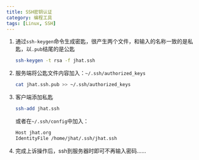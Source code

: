 ```yaml
---
title: SSH密钥认证
category: 编程工具
tags: [Linux, SSH]
---
```


1. 通过`ssh-keygen`命令生成密匙，很产生两个文件，和输入的名称一致的是私匙，以`.pub`结尾的是公匙

    ```bash
    ssh-keygen -t rsa -f jhat.ssh
    ```

2. 服务端将公匙文件内容加入：`~/.ssh/authorized_keys`

    ```bash
    cat jhat.ssh.pub >> ~/.ssh/authorized_keys
    ```

3. 客户端添加私匙

    ```bash
    ssh-add jhat.ssh
    ```
    
    或者在`~/.ssh/config`中加入：

    ```bash
    Host jhat.org
    IdentityFile /home/jhat/.ssh/jhat.ssh
    ```

4. 完成上诉操作后，ssh到服务器时即可不再输入密码……
